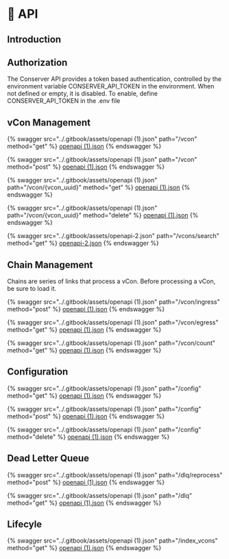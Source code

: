 # 🧩 API

## Introduction

## Authorization

The Conserver API provides a token based authentication, controlled by the environment variable CONSERVER\_API\_TOKEN in the environment.   When not defined or empty, it is disabled.  To enable, define CONSERVER\_API\_TOKEN in the .env file

## vCon Management

{% swagger src="../.gitbook/assets/openapi (1).json" path="/vcon" method="get" %}
[openapi (1).json](<../.gitbook/assets/openapi (1).json>)
{% endswagger %}

{% swagger src="../.gitbook/assets/openapi (1).json" path="/vcon" method="post" %}
[openapi (1).json](<../.gitbook/assets/openapi (1).json>)
{% endswagger %}

{% swagger src="../.gitbook/assets/openapi (1).json" path="/vcon/{vcon_uuid}" method="get" %}
[openapi (1).json](<../.gitbook/assets/openapi (1).json>)
{% endswagger %}

{% swagger src="../.gitbook/assets/openapi (1).json" path="/vcon/{vcon_uuid}" method="delete" %}
[openapi (1).json](<../.gitbook/assets/openapi (1).json>)
{% endswagger %}

{% swagger src="../.gitbook/assets/openapi-2.json" path="/vcons/search" method="get" %}
[openapi-2.json](../.gitbook/assets/openapi-2.json)
{% endswagger %}

## Chain Management

Chains are series of links that process a vCon.  Before processing a vCon, be sure to load it.

{% swagger src="../.gitbook/assets/openapi (1).json" path="/vcon/ingress" method="post" %}
[openapi (1).json](<../.gitbook/assets/openapi (1).json>)
{% endswagger %}

{% swagger src="../.gitbook/assets/openapi (1).json" path="/vcon/egress" method="get" %}
[openapi (1).json](<../.gitbook/assets/openapi (1).json>)
{% endswagger %}

{% swagger src="../.gitbook/assets/openapi (1).json" path="/vcon/count" method="get" %}
[openapi (1).json](<../.gitbook/assets/openapi (1).json>)
{% endswagger %}



## Configuration

{% swagger src="../.gitbook/assets/openapi (1).json" path="/config" method="get" %}
[openapi (1).json](<../.gitbook/assets/openapi (1).json>)
{% endswagger %}

{% swagger src="../.gitbook/assets/openapi (1).json" path="/config" method="post" %}
[openapi (1).json](<../.gitbook/assets/openapi (1).json>)
{% endswagger %}

{% swagger src="../.gitbook/assets/openapi (1).json" path="/config" method="delete" %}
[openapi (1).json](<../.gitbook/assets/openapi (1).json>)
{% endswagger %}



## Dead Letter Queue

{% swagger src="../.gitbook/assets/openapi (1).json" path="/dlq/reprocess" method="post" %}
[openapi (1).json](<../.gitbook/assets/openapi (1).json>)
{% endswagger %}

{% swagger src="../.gitbook/assets/openapi (1).json" path="/dlq" method="get" %}
[openapi (1).json](<../.gitbook/assets/openapi (1).json>)
{% endswagger %}



## Lifecyle

{% swagger src="../.gitbook/assets/openapi (1).json" path="/index_vcons" method="get" %}
[openapi (1).json](<../.gitbook/assets/openapi (1).json>)
{% endswagger %}
